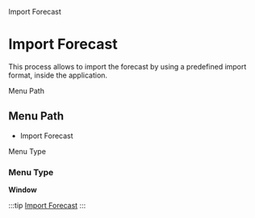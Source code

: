 
Import Forecast
# Import Forecast


This process allows to import the forecast by using a predefined import format,  inside the application.

Menu Path
## Menu Path



- Import Forecast

Menu Type
### Menu Type

**Window**


:::tip
[Import Forecast](functional-guide/window/window-import-forecast.md)
:::